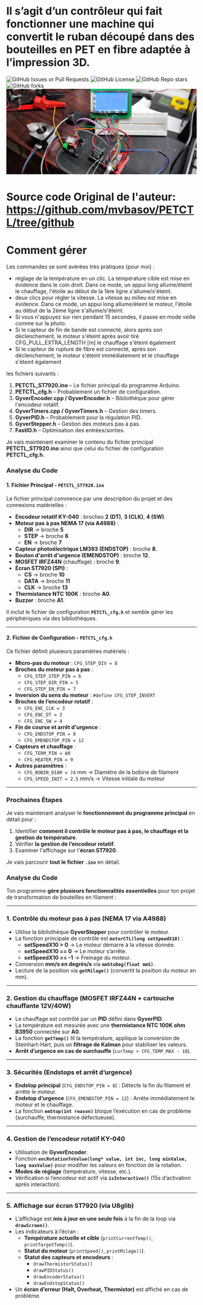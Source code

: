 # Il s’agit d’un contrôleur qui fait fonctionner une machine qui convertit le ruban découpé dans des bouteilles en PET en fibre adaptée à l’impression 3D.
![GitHub Issues or Pull Requests](https://img.shields.io/github/issues/ZelTroN-2k3/10kHz-to-225MHz-VFO-RF-Generator-with-Si5351---Version-2.1)
![GitHub License](https://img.shields.io/github/license/ZelTroN-2k3/10kHz-to-225MHz-VFO-RF-Generator-with-Si5351---Version-2.1)
![GitHub Repo stars](https://img.shields.io/github/stars/ZelTroN-2k3/10kHz-to-225MHz-VFO-RF-Generator-with-Si5351---Version-2.1?style=flat)
![GitHub forks](https://img.shields.io/github/forks/ZelTroN-2k3/10kHz-to-225MHz-VFO-RF-Generator-with-Si5351---Version-2.1?style=flat)
![GitHub Issues or Pull Requests](https://github.com/ZelTroN-2k3/PETCTL_ST7920/blob/main/PETCTL-image1.jpg)

# Source code Original de l'auteur: https://github.com/mvbasov/PETCTL/tree/github
# Comment gérer
Les commandes se sont avérées très pratiques (pour moi) :
- réglage de la température en un clic. La température cible est mise en évidence dans le coin droit. Dans ce mode, un appui long allume/éteint le chauffage, l'étoile au début de la 1ère ligne s'allume/s'éteint.
- deux clics pour régler la vitesse. La vitesse au milieu est mise en évidence. Dans ce mode, un appui long allume/éteint le moteur, l'étoile au début de la 2ème ligne s'allume/s'éteint.
- Si vous n'appuyez sur rien pendant 15 secondes, il passe en mode veille comme sur la photo.
- Si le capteur de fin de bande est connecté, alors après son déclenchement, le moteur s'éteint après avoir tiré CFG_PULL_EXTRA_LENGTH [m] le chauffage s'éteint également
- Si le capteur de rupture de fibre est connecté, après son déclenchement, le moteur s'éteint immédiatement et le chauffage s'éteint également

les fichiers suivants :

1. **PETCTL_ST7920.ino** – Le fichier principal du programme Arduino.
2. **PETCTL_cfg.h** – Probablement un fichier de configuration.
3. **GyverEncoder.cpp / GyverEncoder.h** – Bibliothèque pour gérer l'encodeur rotatif.
4. **GyverTimers.cpp / GyverTimers.h** – Gestion des timers.
5. **GyverPID.h** – Probablement pour la régulation PID.
6. **GyverStepper.h** – Gestion des moteurs pas à pas.
7. **FastIO.h** – Optimisation des entrées/sorties.

Je vais maintenant examiner le contenu du fichier principal **PETCTL_ST7920.ino** ainsi que celui du fichier de configuration **PETCTL_cfg.h**.

### Analyse du Code

#### 1. **Fichier Principal - `PETCTL_ST7920.ino`**
Le fichier principal commence par une description du projet et des connexions matérielles :
- **Encodeur rotatif KY-040** : broches **2 (DT)**, **3 (CLK)**, **4 (SW)**.
- **Moteur pas à pas NEMA 17 (via A4988)** :
  - **DIR** → broche **5**
  - **STEP** → broche **6**
  - **EN** → broche **7**
- **Capteur photoélectrique LM393 (ENDSTOP)** : broche **8**.
- **Bouton d'arrêt d'urgence (EMENDSTOP)** : broche **12**.
- **MOSFET IRFZ44N** (chauffage) : broche **9**.
- **Écran ST7920 (SPI)** :
  - **CS** → broche **10**
  - **DATA** → broche **11**
  - **CLK** → broche **13**
- **Thermistance NTC 100K** : broche **A0**.
- **Buzzer** : broche **A1**.

Il inclut le fichier de configuration **`PETCTL_cfg.h`** et semble gérer les périphériques via des bibliothèques.

---

#### 2. **Fichier de Configuration - `PETCTL_cfg.h`**
Ce fichier définit plusieurs paramètres matériels :
- **Micro-pas du moteur** : `CFG_STEP_DIV = 8`
- **Broches du moteur pas à pas** :
  - `CFG_STEP_STEP_PIN = 6`
  - `CFG_STEP_DIR_PIN = 5`
  - `CFG_STEP_EN_PIN = 7`
- **Inversion du sens du moteur** : `#define CFG_STEP_INVERT`
- **Broches de l’encodeur rotatif** :
  - `CFG_ENC_CLK = 3`
  - `CFG_ENC_DT = 2`
  - `CFG_ENC_SW = 4`
- **Fin de course et arrêt d'urgence** :
  - `CFG_ENDSTOP_PIN = 8`
  - `CFG_EMENDSTOP_PIN = 12`
- **Capteurs et chauffage** :
  - `CFG_TERM_PIN = A0`
  - `CFG_HEATER_PIN = 9`
- **Autres paramètres** :
  - `CFG_BOBIN_DIAM = 74` mm → Diamètre de la bobine de filament
  - `CFG_SPEED_INIT = 2.5` mm/s → Vitesse initiale du moteur

---

### **Prochaines Étapes**
Je vais maintenant analyser le **fonctionnement du programme principal** en détail pour :
1. Identifier **comment il contrôle le moteur pas à pas, le chauffage et la gestion de température**.
2. Vérifier **la gestion de l’encodeur rotatif**.
3. Examiner l'affichage sur l'**écran ST7920**.

Je vais parcourir **tout le fichier `.ino`** en détail.

### **Analyse du Code**

Ton programme **gère plusieurs fonctionnalités essentielles** pour ton projet de transformation de bouteilles en filament :

---

### **1. Contrôle du moteur pas à pas (NEMA 17 via A4988)**
- Utilise la bibliothèque **GyverStepper** pour contrôler le moteur.
- La fonction principale de contrôle est **`motorCTL(long setSpeedX10)`** :
  - **setSpeedX10 > 0** → Le moteur démarre à la vitesse donnée.
  - **setSpeedX10 == 0** → Le moteur s’arrête.
  - **setSpeedX10 == -1** → Freinage du moteur.
- Conversion **mm/s en degrés/s** via **`mmStoDeg(float mmS)`**.
- Lecture de la position via **`getMilage()`** (convertit la position du moteur en mm).

---

### **2. Gestion du chauffage (MOSFET IRFZ44N + cartouche chauffante 12V/40W)**
- Le chauffage est contrôlé par un **PID** défini dans **GyverPID**.
- La température est mesurée avec une **thermistance NTC 100K ohm B3950** connectée sur **A0**.
- La fonction **`getTemp()`** lit la température, applique la conversion de Steinhart-Hart, puis un **filtrage de Kalman** pour stabiliser les valeurs.
- **Arrêt d’urgence en cas de surchauffe** (`curTemp > CFG_TEMP_MAX - 10`).

---

### **3. Sécurités (Endstops et arrêt d’urgence)**
- **Endstop principal** (`CFG_ENDSTOP_PIN = 8`) : Détecte la fin du filament et arrête le moteur.
- **Endstop d’urgence** (`CFG_EMENDSTOP_PIN = 12`) : Arrête immédiatement le moteur et le chauffage.
- La fonction **`emStop(int reason)`** bloque l’exécution en cas de problème (surchauffe, thermistance défectueuse).

---

### **4. Gestion de l’encodeur rotatif KY-040**
- Utilisation de **GyverEncoder**.
- Fonction **`encRotationToValue(long* value, int inc, long minValue, long maxValue)`** pour modifier les valeurs en fonction de la rotation.
- **Modes de réglage** (température, vitesse, etc.).
- Vérification si l’encodeur est actif via **`isInteractive()`** (15s d’activation après interaction).

---

### **5. Affichage sur écran ST7920 (via U8glib)**
- L’affichage est **mis à jour en une seule fois** à la fin de la loop via **`drawScreen()`**.
- Les indicateurs à l’écran :
  - **Température actuelle et cible** (`printCurrentTemp()`, `printTargetTemp()`).
  - **Statut du moteur** (`printSpeed()`, `printMilage()`).
  - **Statut des capteurs et encodeurs** :
    - `drawThermistorStatus()`
    - `drawPIDStatus()`
    - `drawEncoderStatus()`
    - `drawEndstopStatus()`
- Un **écran d’erreur (Halt, Overheat, Thermistor)** est affiché en cas de problème.
